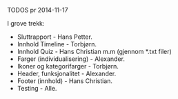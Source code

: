 TODOS pr 2014-11-17

I grove trekk:

* Sluttrapport - Hans Petter.
* Innhold Timeline - Torbjørn.
* Innhold Quiz - Hans Christian m.m (gjennom *.txt filer)
* Farger (individualisering) - Alexander.
* Ikoner og kategorifarger - Torbjørn.
* Header, funksjonalitet - Alexander.
* Footer (innhold) - Hans Christian.
* Testing - Alle.
